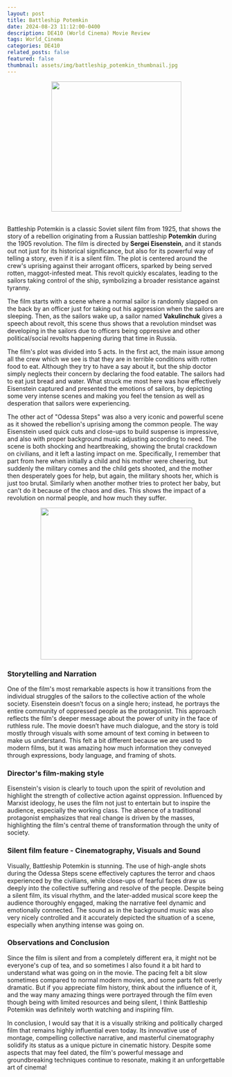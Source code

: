 ```yaml
---
layout: post
title: Battleship Potemkin
date: 2024-08-23 11:12:00-0400
description: DE410 (World Cinema) Movie Review
tags: World_Cinema
categories: DE410
related_posts: false
featured: false
thumbnail: assets/img/battleship_potemkin_thumbnail.jpg
---
```

<div style="text-align:center"><img src="https://hackmd.io/_uploads/Hy0t9LvsC.png" height="300"/></div>
<br>

Battleship Potemkin is a classic Soviet silent film from 1925, that shows the story of a rebellion originating from a Russian battleship **Potemkin** during the 1905 revolution. The film is directed by **Sergei Eisenstein**, and it stands out not just for its historical significance, but also for its powerful way of telling a story, even if it is a silent film. The plot is centered around the crew's uprising against their arrogant officers, sparked by being served rotten, maggot-infested meat. This revolt quickly escalates, leading to the sailors taking control of the ship, symbolizing a broader resistance against tyranny. 

The film starts with a scene where a normal sailor is randomly slapped on the back by an officer just for taking out his aggression when the sailors are sleeping. Then, as the sailors wake up, a sailor named **Vakulinchuk** gives a speech about revolt, this scene thus shows that a revolution mindset was developing in the sailors due to officers being oppressive and other political/social revolts happening during that time in Russia. 

The film's plot was divided into 5 acts. In the first act, the main issue among all the crew which we see is that they are in terrible conditions with rotten food to eat. Although they try to have a say about it, but the ship doctor simply neglects their concern by declaring the food eatable. The sailors had to eat just bread and water. What struck me most here was how effectively Eisenstein captured and presented the emotions of sailors, by depicting some very intense scenes and making you feel the tension as well as desperation that sailors were experiencing. 

The other act of "Odessa Steps" was also a very iconic and powerful scene as it showed the rebellion's uprising among the common people. The way Eisenstein used quick cuts and close-ups to build suspense is impressive, and also with proper background music adjusting according to need. The scene is both shocking and heartbreaking, showing the brutal crackdown on civilians, and it left a lasting impact on me. Specifically, I remember that part from here when initially a child and his mother were cheering, but suddenly the military comes and the child gets shooted, and the mother then desperately goes for help, but again, the military shoots her, which is just too brutal. Similarly when another mother tries to protect her baby, but can't do it because of the chaos and dies. This shows the impact of a revolution on normal people, and how much they suffer.

<div style="text-align:center"><img src="https://hackmd.io/_uploads/BkpsqIPiA.jpg" height="350"/></div>

### Storytelling and Narration 

One of the film's most remarkable aspects is how it transitions from the individual struggles of the sailors to the collective action of the whole society. Eisenstein doesn’t focus on a single hero; instead, he portrays the entire community of oppressed people as the protagonist. This approach reflects the film's deeper message about the power of unity in the face of ruthless rule. The movie doesn’t have much dialogue, and the story is told mostly through visuals with some amount of text coming in between to make us understand. This felt a bit different because we are used to modern films, but it was amazing how much information they conveyed through expressions, body language, and framing of shots. 

### Director's film-making style
Eisenstein's vision is clearly to touch upon the spirit of revolution and highlight the strength of collective action against oppression. Influenced by Marxist ideology, he uses the film not just to entertain but to inspire the audience, especially the working class. The absence of a traditional protagonist emphasizes that real change is driven by the masses, highlighting the film's central theme of transformation through the unity of society.

### Silent film feature - Cinematography, Visuals and Sound
Visually, Battleship Potemkin is stunning. The use of high-angle shots during the Odessa Steps scene effectively captures the terror and chaos experienced by the civilians, while close-ups of fearful faces draw us deeply into the collective suffering and resolve of the people. Despite being a silent film, its visual rhythm, and the later-added musical score keep the audience thoroughly engaged, making the narrative feel dynamic and emotionally connected. The sound as in the background music was also very nicely controlled and it accurately depicted the situation of a scene, especially when anything intense was going on.

### Observations and Conclusion
Since the film is silent and from a completely different era, it might not be everyone's cup of tea, and so sometimes I also found it a bit hard to understand what was going on in the movie. The pacing felt a bit slow sometimes compared to normal modern movies, and some parts felt overly dramatic. But if you appreciate film history, think about the influence of it, and the way many amazing things were portrayed through the film even though being with limited resources and being silent, I think Battleship Potemkin was definitely worth watching and inspiring film.

In conclusion, I would say that it is a visually striking and politically charged film that remains highly influential even today. Its innovative use of montage, compelling collective narrative, and masterful cinematography solidify its status as a unique picture in cinematic history. Despite some aspects that may feel dated, the film's powerful message and groundbreaking techniques continue to resonate, making it an unforgettable art of cinema!
